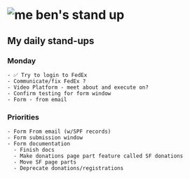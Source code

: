 # ![me](https://avatars2.githubusercontent.com/u/5232044?s=50&v=4) ben's stand up

## My daily stand-ups
    
### Monday

    - ✅ Try to login to FedEx
    - Communicate/fix FedEx ?
    - Video Platform - meet about and execute on?
    - Confirm testing for form window
    - Form - from email

### Priorities 

    - Form From email (w/SPF records)
    - Form submission window
    - Form documentation
      - Finish docs
      - Make donations page part feature called SF donations
      - Move SF page parts
      - Deprecate donations/registrations
      
